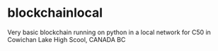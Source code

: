 # blockchainlocal
Very basic blockchain running on python in a local network for C50 in Cowichan Lake High Scool, CANADA BC

